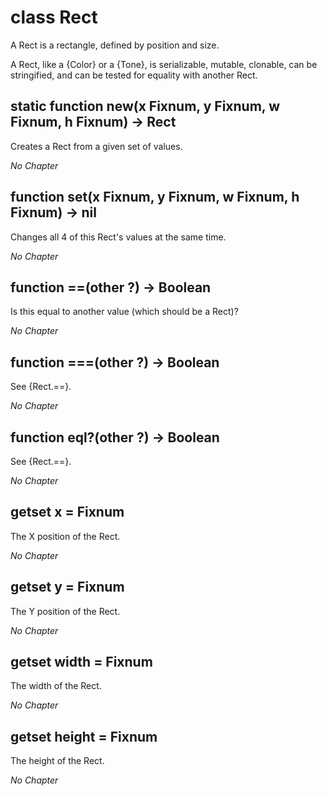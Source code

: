 # class Rect

A Rect is a rectangle, defined by position and size.

A Rect, like a {Color} or a {Tone}, is serializable, mutable, clonable, can be stringified, and can be tested for equality with another Rect.

## static function new(x Fixnum, y Fixnum, w Fixnum, h Fixnum) -> Rect

Creates a Rect from a given set of values.

*No Chapter*


## function set(x Fixnum, y Fixnum, w Fixnum, h Fixnum) -> nil

Changes all 4 of this Rect's values at the same time.

*No Chapter*


## function ==(other ?) -> Boolean

Is this equal to another value (which should be a Rect)?

*No Chapter*


## function ===(other ?) -> Boolean

See {Rect.\=\=}.

*No Chapter*


## function eql?(other ?) -> Boolean

See {Rect.\=\=}.

*No Chapter*


## getset x = Fixnum

The X position of the Rect.

*No Chapter*


## getset y = Fixnum

The Y position of the Rect.

*No Chapter*


## getset width = Fixnum

The width of the Rect.

*No Chapter*


## getset height = Fixnum

The height of the Rect.

*No Chapter*

